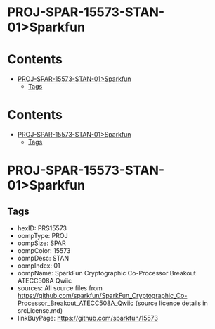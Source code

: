
PROJ-SPAR-15573-STAN-01>Sparkfun
================================

Contents
========

* [PROJ-SPAR-15573-STAN-01>Sparkfun](#proj-spar-15573-stan-01sparkfun)
	* [Tags](#tags)

Contents
========

* [PROJ-SPAR-15573-STAN-01>Sparkfun](#proj-spar-15573-stan-01sparkfun)
	* [Tags](#tags)

# PROJ-SPAR-15573-STAN-01>Sparkfun

## Tags

- hexID: PRS15573
- oompType: PROJ
- oompSize: SPAR
- oompColor: 15573
- oompDesc: STAN
- oompIndex: 01
- oompName: SparkFun Cryptographic Co-Processor Breakout ATECC508A Qwiic
- sources: All source files from https://github.com/sparkfun/SparkFun_Cryptographic_Co-Processor_Breakout_ATECC508A_Qwiic (source licence details in srcLicense.md)
- linkBuyPage: https://github.com/sparkfun/15573
